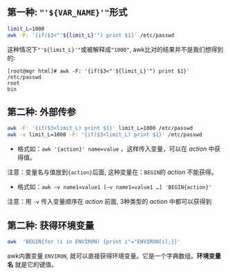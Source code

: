 ## 第一种: `"'${VAR_NAME}'"`形式

```sh
limit_L=1000
awk -F: '{if($3<"'${limit_L}'") print $1}' /etc/passwd
```

这种情况下`"'${limit_L}'"`或被解释成`"1000"`, awk比对的结果并不是我们想得到的:

```
[root@mgr html]# awk -F: '{if($3<"'${limit_L}'") print $1}' /etc/passwd
root
bin
```

## 第二种: 外部传参

```sh
awk -F: '{if($3<limit_L) print $1}' limit_L=1000 /etc/passwd 
awk -v limit_L=1000 -F: '{if($3<limit_L) print $1}' /etc/passwd
```

- 格式如：`awk '{action}' name=value` ，这样传入变量，可以在 _action_ 中获得值。 

注意：变量名与值放到`{action}`后面, 这种变量在：`BEGIN`的 _action_ 不能获得。

- 格式如：`awk –v name1=value1 [–v name1=value1 …] 'BEGIN{action}'`

注意：用 `-v` 传入变量顺序在 _action_ 前面, 3种类型的 _action_ 中都可以获得到

## 第二种: 获得环境变量

```sh
awk  'BEGIN{for (i in ENVIRON) {print i"="ENVIRON[i];}}'
```

awk内置变量 `ENVIRON`, 就可以直接获得环境变量。它是一个字典数组。__环境变量名__ 就是它的键值。